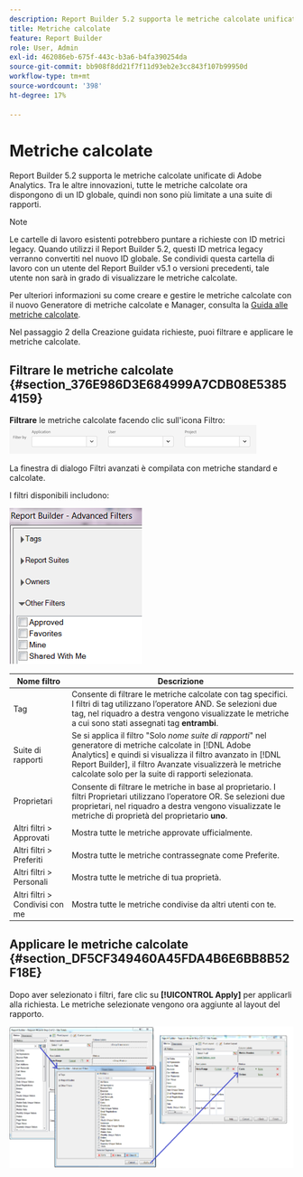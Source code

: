 ```yaml
---
description: Report Builder 5.2 supporta le metriche calcolate unificate di Adobe Analytics. Tra le altre innovazioni, tutte le metriche calcolate ora dispongono di un ID globale, quindi non sono più limitate a una suite di rapporti.
title: Metriche calcolate
feature: Report Builder
role: User, Admin
exl-id: 462086eb-675f-443c-b3a6-b4fa390254da
source-git-commit: bb908f8dd21f7f11d93eb2e3cc843f107b99950d
workflow-type: tm+mt
source-wordcount: '398'
ht-degree: 17%

---
```


# Metriche calcolate

Report Builder 5.2 supporta le metriche calcolate unificate di Adobe Analytics. Tra le altre innovazioni, tutte le metriche calcolate ora dispongono di un ID globale, quindi non sono più limitate a una suite di rapporti.

>[!NOTE]
>
>Le cartelle di lavoro esistenti potrebbero puntare a richieste con ID metrici legacy. Quando utilizzi il Report Builder 5.2, questi ID metrica legacy verranno convertiti nel nuovo ID globale. Se condividi questa cartella di lavoro con un utente del Report Builder v5.1 o versioni precedenti, tale utente non sarà in grado di visualizzare le metriche calcolate.

Per ulteriori informazioni su come creare e gestire le metriche calcolate con il nuovo Generatore di metriche calcolate e Manager, consulta la [Guida alle metriche calcolate](https://experienceleague.adobe.com/docs/analytics/components/calculated-metrics/cm-overview.html?lang=it).

Nel passaggio 2 della Creazione guidata richieste, puoi filtrare e applicare le metriche calcolate.

## Filtrare le metriche calcolate {#section_376E986D3E684999A7CDB08E53854159}

**Filtrare** le metriche calcolate facendo clic sull&#39;icona Filtro: ![Schermata delle opzioni di Filtro che mostra i campi Applicazione, Utente, Progetto.](/help/admin/admin/assets/filter.png)

La finestra di dialogo Filtri avanzati è compilata con metriche standard e calcolate.

I filtri disponibili includono:

![Schermata che mostra le opzioni Filtri avanzati descritte nella tabella seguente.](assets/advanced_filters.png)

| Nome filtro | Descrizione |
|---|---|
| Tag | Consente di filtrare le metriche calcolate con tag specifici. I filtri di tag utilizzano l’operatore AND. Se selezioni due tag, nel riquadro a destra vengono visualizzate le metriche a cui sono stati assegnati tag **entrambi**. |
| Suite di rapporti | Se si applica il filtro &quot;Solo *nome suite di rapporti*&quot; nel generatore di metriche calcolate in [!DNL Adobe Analytics] e quindi si visualizza il filtro avanzato in [!DNL Report Builder], il filtro Avanzate visualizzerà le metriche calcolate solo per la suite di rapporti selezionata. |
| Proprietari | Consente di filtrare le metriche in base al proprietario. I filtri Proprietari utilizzano l’operatore OR. Se selezioni due proprietari, nel riquadro a destra vengono visualizzate le metriche di proprietà del proprietario **uno**. |
| Altri filtri > Approvati | Mostra tutte le metriche approvate ufficialmente. |
| Altri filtri > Preferiti | Mostra tutte le metriche contrassegnate come Preferite. |
| Altri filtri > Personali | Mostra tutte le metriche di tua proprietà. |
| Altri filtri > Condivisi con me | Mostra tutte le metriche condivise da altri utenti con te. |

## Applicare le metriche calcolate {#section_DF5CF349460A45FDA4B6E6BB8B52F18E}

Dopo aver selezionato i filtri, fare clic su **[!UICONTROL Apply]** per applicarli alla richiesta. Le metriche selezionate vengono ora aggiunte al layout del rapporto.

![Schermata che mostra il passaggio 2 della Creazione guidata richieste: i totali del sito puntano alla finestra Filtri avanzati e le metriche del report applicate.](assets/filtering_for_metric.png)
